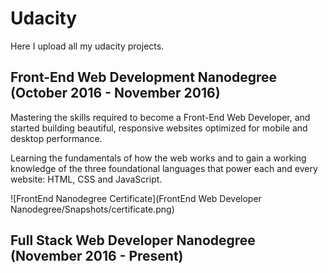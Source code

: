 # Udacity

Here I upload all my udacity projects.

## Front-End Web Development Nanodegree (October 2016 - November 2016)
Mastering the skills required to become a Front-End Web Developer, and started building beautiful, responsive websites optimized for mobile and desktop performance.

Learning the fundamentals of how the web works and to gain a working knowledge of the three foundational languages that power each and every website: HTML, CSS and JavaScript.

![FrontEnd Nanodegree Certificate](FrontEnd Web Developer Nanodegree/Snapshots/certificate.png)

## Full Stack Web Developer Nanodegree (November 2016 - Present)